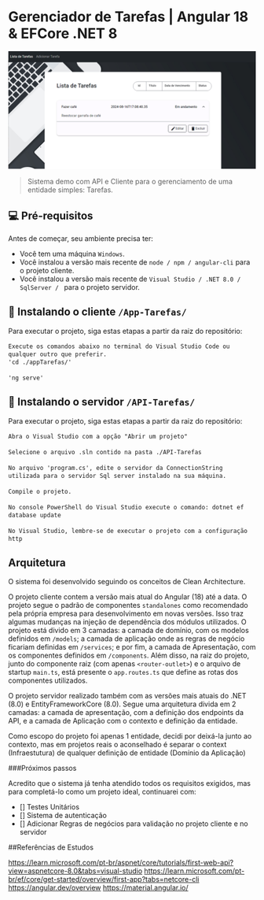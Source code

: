 # Gerenciador de Tarefas | Angular 18 & EFCore .NET 8

<img src="./app-tarefas/public/print-demo.png" alt="Exemplo imagem">

> Sistema demo com API e Cliente para o gerenciamento de uma entidade simples: Tarefas.

## 💻 Pré-requisitos

Antes de começar, seu ambiente precisa ter:

- Você tem uma máquina `Windows`.
- Você instalou a versão mais recente de `node / npm / angular-cli` para o projeto cliente.
- Você instalou a versão mais recente de `Visual Studio / .NET 8.0 / SqlServer / ` para o projeto servidor.

## 🚀 Instalando o cliente `/App-Tarefas/`

Para executar o projeto, siga estas etapas a partir da raiz do repositório:

```
Execute os comandos abaixo no terminal do Visual Studio Code ou qualquer outro que preferir.
'cd ./appTarefas/'

'ng serve'
```

## 🚀 Instalando o servidor `/API-Tarefas/`

Para executar o projeto, siga estas etapas a partir da raiz do repositório:

```
Abra o Visual Studio com a opção "Abrir um projeto"

Selecione o arquivo .sln contido na pasta ./API-Tarefas

No arquivo 'program.cs', edite o servidor da ConnectionString utilizada para o servidor Sql server instalado na sua máquina.

Compile o projeto.

No console PowerShell do Visual Studio execute o comando: dotnet ef database update

No Visual Studio, lembre-se de executar o projeto com a configuração http
```

## Arquitetura

O sistema foi desenvolvido seguindo os conceitos de Clean Architecture.

O projeto cliente contem a versão mais atual do Angular (18) até a data. O projeto segue o padrão de componentes `standalones` como recomendado pela própria empresa para desenvolvimento em novas versões. Isso traz algumas mudanças na injeção de dependência dos módulos utilizados. 
O projeto está divido em 3 camadas: a camada de domínio, com os modelos definidos em `/models`; a camada de aplicação onde as regras de negócio ficariam definidas em `/services`; e por fim, a camada de Apresentação, com os componentes definidos em `/components`.
Além disso, na raiz do projeto, junto do componente raiz (com apenas `<router-outlet>`) e o arquivo de startup `main.ts`, está presente o `app.routes.ts` que define as rotas dos componentes utilizados.

O projeto servidor realizado também com as versões mais atuais do .NET (8.0) e EntityFrameworkCore (8.0). 
Segue uma arquitetura divida em 2 camadas: a camada de apresentação, com a definição dos endpoints da API, e a camada de Aplicação com o contexto e definição da entidade. 

Como escopo do projeto foi apenas 1 entidade, decidi por deixá-la junto ao contexto, mas em projetos reais o aconselhado é separar o context (Infraestutura) de qualquer definição de entidade (Domínio da Aplicação)

###Próximos passos

Acredito que o sistema já tenha atendido todos os requisitos exigidos, mas para completá-lo como um projeto ideal, continuarei com:

- [] Testes Unitários
- [] Sistema de autenticação
- [] Adicionar Regras de negócios para validação no projeto cliente e no servidor


##Referências de Estudos

https://learn.microsoft.com/pt-br/aspnet/core/tutorials/first-web-api?view=aspnetcore-8.0&tabs=visual-studio
https://learn.microsoft.com/pt-br/ef/core/get-started/overview/first-app?tabs=netcore-cli
https://angular.dev/overview
https://material.angular.io/














